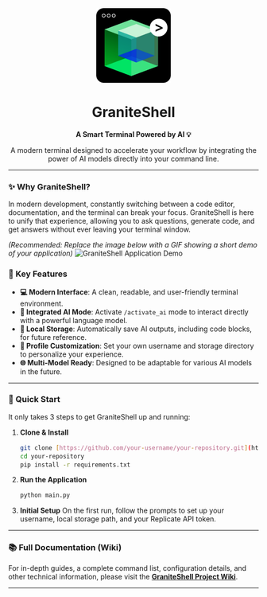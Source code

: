 <div align="center">
  <img src="asset/Granite_shell_png.png" alt="GraniteShell Logo" width="150"/>
  <h1>GraniteShell</h1>
  <p>
    <strong>A Smart Terminal Powered by AI 💡</strong>
  </p>
  <p>
    A modern terminal designed to accelerate your workflow by integrating the power of AI models directly into your command line.
  </p>
</div>

---

### **✨ Why GraniteShell?**

In modern development, constantly switching between a code editor, documentation, and the terminal can break your focus. GraniteShell is here to unify that experience, allowing you to ask questions, generate code, and get answers without ever leaving your terminal window.

*(Recommended: Replace the image below with a GIF showing a short demo of your application)*
![GraniteShell Application Demo](asset/Desain%20View.png)

### **🚀 Key Features**

* **💻 Modern Interface**: A clean, readable, and user-friendly terminal environment.
* **🤖 Integrated AI Mode**: Activate `/activate_ai` mode to interact directly with a powerful language model.
* **💾 Local Storage**: Automatically save AI outputs, including code blocks, for future reference.
* **🔧 Profile Customization**: Set your own username and storage directory to personalize your experience.
* **🌐 Multi-Model Ready**: Designed to be adaptable for various AI models in the future.

---

### **🏁 Quick Start**

It only takes 3 steps to get GraniteShell up and running:

1.  **Clone & Install**
    ```bash
    git clone [https://github.com/your-username/your-repository.git](https://github.com/your-username/your-repository.git)
    cd your-repository
    pip install -r requirements.txt
    ```

2.  **Run the Application**
    ```bash
    python main.py
    ```

3.  **Initial Setup**
    On the first run, follow the prompts to set up your username, local storage path, and your Replicate API token.

---

### **📚 Full Documentation (Wiki)**

For in-depth guides, a complete command list, configuration details, and other technical information, please visit the **[GraniteShell Project Wiki](https://github.com/your-username/your-repository/wiki)**.

---
